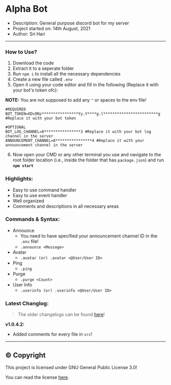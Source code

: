 # Alpha Bot
* Description: General purpose discord bot for my server
* Project started on: 14th August, 2021
* Author: Sri Hari

-------

### How to Use?
1. Download the code
2. Extract it to a seperate folder
3. Run `npm i` to install all the necessary dependencies
4. Create a new file called `.env`
5. Open it using your code editor and fill in the following (Replace it with your bot's token ofc):

**NOTE:** You are not supposed to add any `"` or spaces to the env file!
```env
#REQUIRED
BOT_TOKEN=ODc0Nz****************Yy.Y****g.l************************g #Replace it with your bot token

#OPTIONAL
BOT_LOG_CHANNEL=8****************3 #Replace it with your bot log channel in the server
ANNOUNCEMENT_CHANNEL=8****************4 #Replace it with your announcement channel in the server
```
6. Now open your CMD or any other terminal you use and navigate to the root folder location (i.e., inside the folder that has `package.json`) and run **`npm start`**

### Highlights:
- Easy to use command handler
- Easy to use event handler
- Well organized
- Comments and descriptions in all necessary areas

### Commands & Syntax:
- Announce
  - You need to have specified your announcement channel ID in the `.env` file!
  - `.announce <Message>`
- Avatar
  - `.avatar (or) .avatar <@User/User ID>`
- Ping
  - `.ping`
- Purge
  - `.purge <Count>`
- User Info
  - `.userinfo (or) .userinfo <@User/User ID>`

### Latest Changlog:
> The older changelogs can be found [here](https://github.com/SriHari-15/Alpha-Bot/blob/master/Changelog.md)!

**v1.0.4.2:**
- Added comments for every file in `src`!

-----

## ©️ Copyright
This project is licensed under GNU General Public License 3.0!

You can read the license [here](https://github.com/SriHari-15/Alpha-Bot/blob/master/LICENSE.md).
